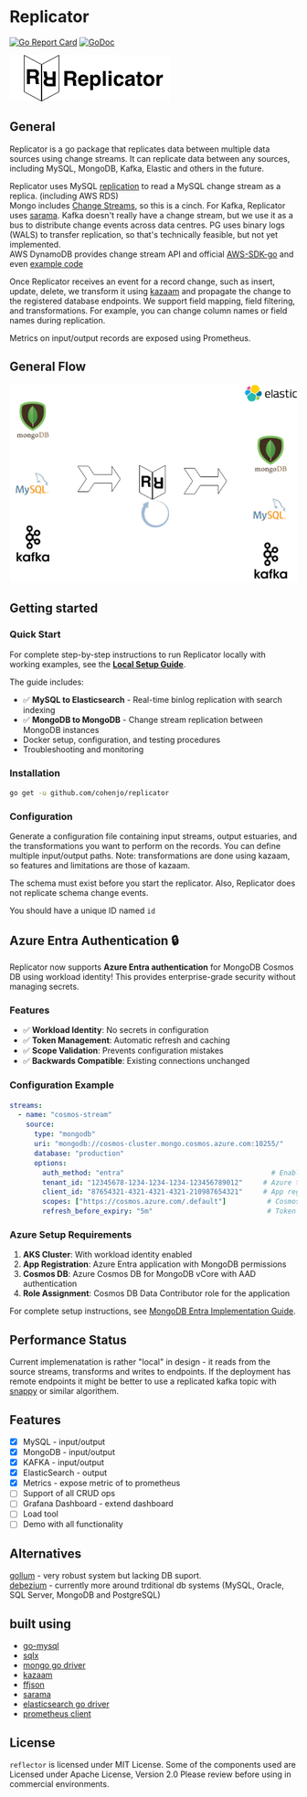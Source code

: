 # Replicator
[![Go Report Card](https://goreportcard.com/badge/github.com/cohenjo/replicator)](https://goreportcard.com/report/github.com/cohenjo/replicator)
[![GoDoc](https://godoc.org/github.com/cohenjo/replicator?status.svg)](https://godoc.org/github.com/cohenjo/replicator)

![replicator logo](docs/replicator_long_logo.png)

## General
Replicator is a go package that replicates data between multiple data sources using change streams.
It can replicate data between any sources, including MySQL, MongoDB, Kafka, Elastic and others in the future.

Replicator uses MySQL [replication](https://github.com/siddontang/go-mysql#replication) to read a MySQL change stream as a replica. (including AWS RDS)  
Mongo includes [Change Streams](https://docs.mongodb.com/manual/changeStreams/#change-streams), so this is a cinch.
For Kafka, Replicator uses [sarama](https://github.com/Shopify/sarama). Kafka doesn't really have a change stream, but we use it as a bus to distribute change events across data centres. 
PG uses binary logs (WALS) to transfer replication, so that's technically feasible, but not yet implemented.  
AWS DynamoDB provides change stream API and official [AWS-SDK-go](https://github.com/aws/aws-sdk-go) and even [example code](https://github.com/aws/aws-sdk-go/blob/master/service/dynamodbstreams/examples_test.go)  


Once Replicator receives an event for a record change, such as insert, update, delete, we transform it using [kazaam](https://github.com/qntfy/kazaam) and propagate the change to the registered database endpoints.
We support field mapping, field filtering, and transformations. For example, you can change column names or field names during replication.

Metrics on input/output records are exposed using Prometheus.

## General Flow

![data flow](docs/replicator_flow.png)

## Getting started

### Quick Start
For complete step-by-step instructions to run Replicator locally with working examples, see the **[Local Setup Guide](docs/local-setup-guide.md)**.

The guide includes:
- ✅ **MySQL to Elasticsearch** - Real-time binlog replication with search indexing
- ✅ **MongoDB to MongoDB** - Change stream replication between MongoDB instances
- Docker setup, configuration, and testing procedures
- Troubleshooting and monitoring

### Installation
```bash
go get -u github.com/cohenjo/replicator
```

### Configuration
Generate a configuration file containing input streams, output estuaries, and the transformations you want to perform on the records.
You can define multiple input/output paths.
Note: transformations are done using kazaam, so features and limitations are those of kazaam.

The schema must exist before you start the replicator. Also, Replicator does not replicate schema change events.

You should have a unique ID named `id` 

## Azure Entra Authentication 🔒

Replicator now supports **Azure Entra authentication** for MongoDB Cosmos DB using workload identity! This provides enterprise-grade security without managing secrets.

### Features
- ✅ **Workload Identity**: No secrets in configuration  
- ✅ **Token Management**: Automatic refresh and caching
- ✅ **Scope Validation**: Prevents configuration mistakes
- ✅ **Backwards Compatible**: Existing connections unchanged

### Configuration Example
```yaml
streams:
  - name: "cosmos-stream"
    source:
      type: "mongodb"
      uri: "mongodb://cosmos-cluster.mongo.cosmos.azure.com:10255/"
      database: "production"
      options:
        auth_method: "entra"                                    # Enable Entra auth
        tenant_id: "12345678-1234-1234-1234-123456789012"     # Azure tenant
        client_id: "87654321-4321-4321-4321-210987654321"     # App registration
        scopes: ["https://cosmos.azure.com/.default"]          # Cosmos DB scope
        refresh_before_expiry: "5m"                            # Token refresh buffer
```

### Azure Setup Requirements
1. **AKS Cluster**: With workload identity enabled
2. **App Registration**: Azure Entra application with MongoDB permissions  
3. **Cosmos DB**: Azure Cosmos DB for MongoDB vCore with AAD authentication
4. **Role Assignment**: Cosmos DB Data Contributor role for the application

For complete setup instructions, see [MongoDB Entra Implementation Guide](docs/MONGODB_ENTRA_IMPLEMENTATION.md).


## Performance Status

Current implemenatation is rather "local" in design - it reads from the source streams, transforms and writes to endpoints.
If the deployment has remote endpoints it might be better to use a replicated kafka topic with [snappy](https://github.com/golang/snappy) or similar algorithem.


## Features

 - [x] MySQL - input/output
 - [x] MongoDB - input/output
 - [x] KAFKA - input/output
 - [x] ElasticSearch - output
 - [x] Metrics - expose metric of to prometheus
 - [ ] Support of all CRUD ops
 - [ ] Grafana Dashboard - extend dashboard
 - [ ] Load tool 
 - [ ] Demo with all functionality

## Alternatives

[gollum](https://github.com/trivago/gollum) - very robust system but lacking DB suport.  
[debezium](https://debezium.io) - currently more around trditional db systems (MySQL, Oracle, SQL Server, MongoDB and PostgreSQL)



## built using
- [go-mysql](https://github.com/siddontang/go-mysql)
- [sqlx](https://github.com/jmoiron/sqlx)
- [mongo go driver](https://github.com/mongodb/mongo-go-driver)
- [kazaam](https://github.com/qntfy/kazaam)
- [ffjson](https://github.com/pquerna/ffjson)
- [sarama](https://github.com/Shopify/sarama)
- [elasticsearch go driver](github.com/elastic/go-elasticsearch)
- [prometheus client](https://github.com/prometheus/client_golang/)

## License
`reflector` is licensed under MIT License. 
Some of the components used are Licensed under Apache License, Version 2.0
Please review before using in commercial environments.
